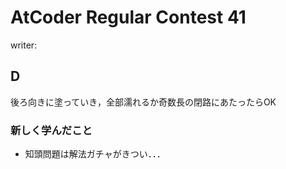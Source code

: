 # AtCoder Regular Contest 41
writer:
## D
後ろ向きに塗っていき，全部濡れるか奇数長の閉路にあたったらOK

### 新しく学んだこと
* 知頭問題は解法ガチャがきつい．．．

